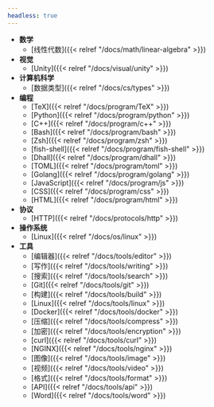 ```yaml
---
headless: true
---
```


- **数学**
  - [线性代数]({{< relref "/docs/math/linear-algebra" >}})
- **视觉**
  - [Unity]({{< relref "/docs/visual/unity" >}})
- **计算机科学**
  - [数据类型]({{< relref "/docs/cs/types" >}})
- **编程**
  - [TeX]({{< relref "/docs/program/TeX" >}})
  - [Python]({{< relref "/docs/program/python" >}})
  - [C++]({{< relref "/docs/program/c++" >}})
  - [Bash]({{< relref "/docs/program/bash" >}})
  - [Zsh]({{< relref "/docs/program/zsh" >}})
  - [fish-shell]({{< relref "/docs/program/fish-shell" >}})
  - [Dhall]({{< relref "/docs/program/dhall" >}})
  - [TOML]({{< relref "/docs/program/toml" >}})
  - [Golang]({{< relref "/docs/program/golang" >}})
  - [JavaScript]({{< relref "/docs/program/js" >}})
  - [CSS]({{< relref "/docs/program/css" >}})
  - [HTML]({{< relref "/docs/program/html" >}})
- **协议**
  - [HTTP]({{< relref "/docs/protocols/http" >}})
- **操作系统**
  - [Linux]({{< relref "/docs/os/linux" >}})
- **工具**
  - [编辑器]({{< relref "/docs/tools/editor" >}})
  - [写作]({{< relref "/docs/tools/writing" >}})
  - [搜索]({{< relref "/docs/tools/search" >}})
  - [Git]({{< relref "/docs/tools/git" >}})
  - [构建]({{< relref "/docs/tools/build" >}})
  - [Linux]({{< relref "/docs/tools/linux" >}})
  - [Docker]({{< relref "/docs/tools/docker" >}})
  - [压缩]({{< relref "/docs/tools/compress" >}})
  - [加密]({{< relref "/docs/tools/encryption" >}})
  - [curl]({{< relref "/docs/tools/curl" >}})
  - [NGINX]({{< relref "/docs/tools/nginx" >}})
  - [图像]({{< relref "/docs/tools/image" >}})
  - [视频]({{< relref "/docs/tools/video" >}})
  - [格式]({{< relref "/docs/tools/format" >}})
  - [API]({{< relref "/docs/tools/api" >}})
  - [Word]({{< relref "/docs/tools/word" >}})
